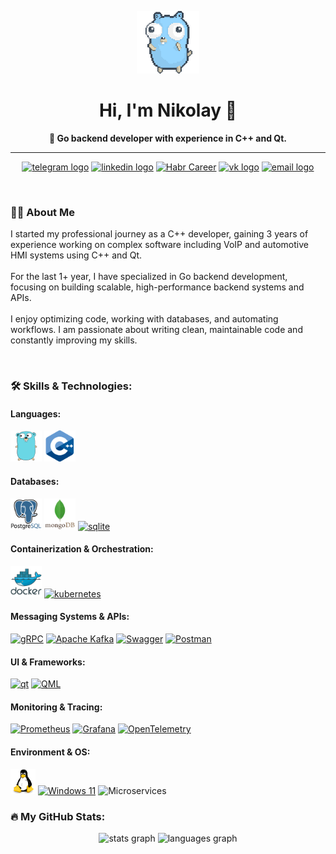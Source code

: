 <p align="center">
  <img src="assets/dancing-gopher.gif" alt="Dancing Gopher" width="100"/>
</p>

<h1 align="center">Hi, I'm Nikolay 👋</h1>

<p align="center"><strong>🚀 Go backend developer with experience in C++ and Qt.</strong></p>

<hr>

<p align="center">
  <a href="https://t.me/Nikolay_Stepanov" target="_blank">
    <img src="https://img.shields.io/static/v1?message=Telegram&logo=telegram&label=&color=2CA5E0&logoColor=white&labelColor=&style=for-the-badge" height="25" alt="telegram logo" /></a>
  <a href="https://www.linkedin.com/in/nikolay-stepanov" target="_blank">
    <img src="https://img.shields.io/static/v1?message=LinkedIn&logo=linkedin&label=&color=0A66C2&logoColor=white&labelColor=&style=for-the-badge" height="25" alt="linkedin logo" /></a>
  <a href="https://career.habr.com/nikolay_stepanov" target="_blank">
    <img src="https://img.shields.io/static/v1?message=Habr&logo=habr&label=&color=3F8EAA&logoColor=white&style=for-the-badge" height="25" alt="Habr Career" /></a>
  <a href="https://vk.com/stepanov_nikolay" target="_blank">
    <img src="https://img.shields.io/static/v1?message=VK&logo=vk&label=&color=4680C2&logoColor=white&labelColor=&style=for-the-badge" height="25" alt="vk logo" /></a>
  <a href="mailto:stepnjob@yandex.com" target="_blank">
    <img src="https://img.shields.io/static/v1?message=Email&logo=gmail&label=&color=D14836&logoColor=white&labelColor=&style=for-the-badge" height="25" alt="email logo" /></a>
</p>

<br />

<h3 align="left">👩‍💻 About Me</h3>

<p align="left">
I started my professional journey as a C++ developer, gaining 3 years of experience working on complex software including VoIP and automotive HMI systems using C++ and Qt.<br><br>
For the last 1+ year, I have specialized in Go backend development, focusing on building scalable, high-performance backend systems and APIs.<br><br>
I enjoy optimizing code, working with databases, and automating workflows. I am passionate about writing clean, maintainable code and constantly improving my skills.
</p>

<br />

<h3 align="left">🛠 Skills & Technologies:</h3>

<h4 align="left">Languages:</h4>
<a href="https://golang.org" title="Go" target="_blank" rel="noreferrer">
<img alt="Go" src="https://raw.githubusercontent.com/devicons/devicon/master/icons/go/go-original.svg" width="50"></a>
<a href="https://isocpp.org/" title="C++" target="_blank" rel="noreferrer">
<img alt="C++" src="https://raw.githubusercontent.com/devicons/devicon/master/icons/cplusplus/cplusplus-original.svg" width="50"></a>

<h4 align="left">Databases:</h4>
<p align="left">
  <a href="https://www.postgresql.org" target="_blank" rel="noreferrer">
    <img src="https://raw.githubusercontent.com/devicons/devicon/master/icons/postgresql/postgresql-original-wordmark.svg" alt="postgresql" width="50" /></a>
  <a href="https://www.mongodb.com/" target="_blank" rel="noreferrer">
    <img src="https://raw.githubusercontent.com/devicons/devicon/master/icons/mongodb/mongodb-original-wordmark.svg" alt="mongodb" width="50" /></a>
  <a href="https://www.sqlite.org/" target="_blank" rel="noreferrer">
    <img src="https://www.vectorlogo.zone/logos/sqlite/sqlite-icon.svg" alt="sqlite" width="50" /></a>
</p>

<h4 align="left">Containerization & Orchestration:</h4>
<p align="left">
  <a href="https://www.docker.com/" target="_blank" rel="noreferrer">
    <img src="https://raw.githubusercontent.com/devicons/devicon/master/icons/docker/docker-original-wordmark.svg" alt="docker" width="50" /></a>
  <a href="https://kubernetes.io" target="_blank" rel="noreferrer">
    <img src="https://www.vectorlogo.zone/logos/kubernetes/kubernetes-icon.svg" alt="kubernetes" width="50" /></a>
</p>

<h4 align="left">Messaging Systems & APIs:</h4>
<p align="left">
<a href="https://grpc.io/" target="_blank" rel="noreferrer" title="gRPC">
    <img src="https://www.vectorlogo.zone/logos/grpcio/grpcio-ar21.svg" alt="gRPC" height="45" /></a>
  <a href="https://kafka.apache.org/" target="_blank" rel="noreferrer" title="Apache Kafka">
    <img src="https://www.vectorlogo.zone/logos/apache_kafka/apache_kafka-ar21~bgwhite.svg" alt="Apache Kafka" width="80" height="40" /></a>
  <a href="https://swagger.io/" target="_blank" rel="noreferrer" title="Swagger / OpenAPI">
    <img src="https://www.svgrepo.com/show/374111/swagger.svg" alt="Swagger" width="40" height="40" /></a>
  <a href="https://www.postman.com/" target="_blank" rel="noreferrer" title="Postman">
    <img src="https://raw.githubusercontent.com/gilbarbara/logos/main/logos/postman.svg" alt="Postman" width="100" height="40" /></a>
</p>

<h4 align="left">UI & Frameworks:</h4>
<p align="left">
  <a href="https://www.qt.io/" target="_blank" rel="noreferrer">
    <img src="https://upload.wikimedia.org/wikipedia/commons/0/0b/Qt_logo_2016.svg" alt="qt" width="40" height="40" /></a>
  <a href="https://doc.qt.io/qt-6/qmlapplications.html" target="_blank" rel="noreferrer" title="QML">
    <img src="https://www.reachtech.com/wp-content/uploads/2022/07/QML.png" alt="QML" width="60" height="40" /></a>
</p>

<h4 align="left">Monitoring & Tracing:</h4>
<p align="left">
  <a href="https://prometheus.io/" target="_blank" rel="noreferrer" title="Prometheus">
    <img src="https://www.vectorlogo.zone/logos/prometheusio/prometheusio-ar21.svg" alt="Prometheus" width="80" height="40" /></a>
  <a href="https://grafana.com" target="_blank" rel="noreferrer" title="Grafana">
    <img src="https://www.vectorlogo.zone/logos/grafana/grafana-icon.svg" alt="Grafana" width="40" height="40" /></a>
  <a href="https://opentelemetry.io/" target="_blank" rel="noreferrer" title="OpenTelemetry" >
    <img src="https://raw.githubusercontent.com/gilbarbara/logos/main/logos/opentelemetry.svg" alt="OpenTelemetry" width="100" height="40" /></a>
</p>

<h4 align="left">Environment & OS:</h4>
<p align="left">
  <a href="https://www.linux.org/" target="_blank" rel="noreferrer" title="Linux">
    <img src="https://raw.githubusercontent.com/devicons/devicon/master/icons/linux/linux-original.svg" alt="Linux" width="40" height="40" /></a>
  <a href="https://www.microsoft.com/windows" target="_blank" rel="noreferrer" title="Windows 11">
    <img src="https://raw.githubusercontent.com/loganmarchione/homelab-svg-assets/f974956eb7ad6bfa60e99a9c6518c84e575bbae2/assets/windows11.svg" alt="Windows 11" width="40" height="40" /></a>
  <img src="https://img.shields.io/badge/🧩_Microservices-8e44ad?style=for-the-badge" alt="Microservices" />
</p>

<h3 align="left">🔥 My GitHub Stats:</h3>
<div align="center">
  <img src="https://github-readme-stats.vercel.app/api?username=NikolayStepanov&hide_title=false&hide_rank=false&show_icons=true&include_all_commits=true&count_private=true&disable_animations=false&theme=monokai&locale=en&hide_border=false&order=1" width="260" height="150" alt="stats graph" />
  <img src="https://github-readme-stats.vercel.app/api/top-langs?username=NikolayStepanov&locale=en&hide_title=false&layout=compact&langs_count=6&theme=monokai&hide_border=false&order=2" width="200" height="150" alt="languages graph" />
</div>
